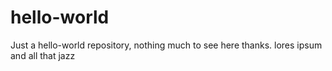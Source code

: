 # hello-world
Just a hello-world repository, nothing much to see here thanks.
lores ipsum and all that jazz
